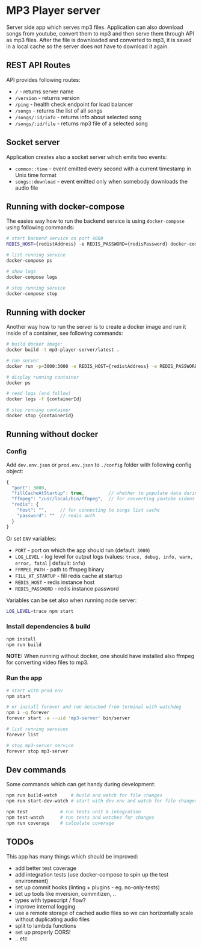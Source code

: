 # MP3 Player server
Server side app which serves mp3 files.
Application can also download songs from youtube, convert them to mp3 and then serve them through API as mp3 files.
After the file is downloaded and converted to mp3, it is saved in a local cache so the server does not have to download it again.

## REST API Routes
API provides following routes:
 - `/` - returns server name 
 - `/version` - returns version
 - `/ping` - health check endpoint for load balancer 
 - `/songs` - returns the list of all songs 
 - `/songs/:id/info` - returns info about selected song 
 - `/songs/:id/file` - returns mp3 file of a selected song 

## Socket server
Application creates also a socket server which emits two events:
 - `common::time` - event emitted every second with a current timestamp in Unix time format
 - `songs::download` - event emitted only when somebody downloads the audio file

## Running with docker-compose
The easies way how to run the backend service is using `docker-compose` using following commands:
```bash
# start backend service on port 4000
REDIS_HOST={redistAddress} -e REDIS_PASSWORD={redisPassword} docker-compose up -d

# list running service
docker-compose ps

# show logs
docker-compose logs

# stop running service
docker-compose stop
```

## Running with docker
Another way how to run the server is to create a docker image and run it inside of a container, see following commands:
```bash
# build docker image:
docker build -t mp3-player-server/latest .

# run server
docker run -p=3000:3000 -e REDIS_HOST={redistAddress} -e REDIS_PASSWORD={redisPassword} -id -t mp3-player-server/latest

# display running container
docker ps

# read logs (and follow)
docker logs -f {containerId}

# stop running container
docker stop {containerId}
```

## Running without docker
### Config
Add `dev.env.json` or `prod.env.json` to `./config` folder with following config object:
```js
{
  "port": 3000,
  "fillCacheAtStartup": true,         // whether to populate data during initialization
  "ffmpeg": "/usr/local/bin/ffmpeg",  // for converting youtube videos to mp3
  "redis": {
    "host": "",     // for connecting to songs list cache
    "password": ""  // redis auth
  }
}
```

Or set `ENV` variables:
 - `PORT` - port on which the app should run (default: `3000`)
 - `LOG_LEVEL` - log level for output logs (values: `trace, debug, info, warn, error, fatal` | default: `info`)
 - `FFMPEG_PATH` - path to ffmpeg binary
 - `FILL_AT_STARTUP` - fill redis cache at startup
 - `REDIS_HOST` - redis instance host
 - `REDIS_PASSWORD` - redis instance password

Variables can be set also when running node server:
```bash
LOG_LEVEL=trace npm start
```

### Install dependencies & build
```bash
npm install
npm run build
```

**NOTE:** When running without docker, one should have installed also ffmpeg for converting video files to mp3.

### Run the app
```bash
# start with prod env
npm start

# or install forever and run detached from terminal with watchdog
npm i -g forever
forever start -a --uid 'mp3-server' bin/server

# list running services
forever list

# stop mp3-server service
forever stop mp3-server
```  

## Dev commands
Some commands which can get handy during development:

```bash
npm run build-watch     # build and watch for file changes
npm run start-dev-watch # start with dev env and watch for file changes

npm test            # run tests unit & integration
npm test-watch      # run tests and watches for changes
npm run coverage    # calculate coverage
```

## TODOs
This app has many things which should be improved:   
 - add better test coverage
 - add integration tests (use docker-compose to spin up the test environment)
 - set up commit hooks (linting + plugins - eg. no-only-tests)
 - set up tools like mversion, commitizen, ..
 - types with typescript / flow?
 - improve internal logging
 - use a remote storage of cached audio files so we can horizontally scale without duplicating audio files 
 - split to lambda functions
 - set up properly CORS!
 - .. etc
 